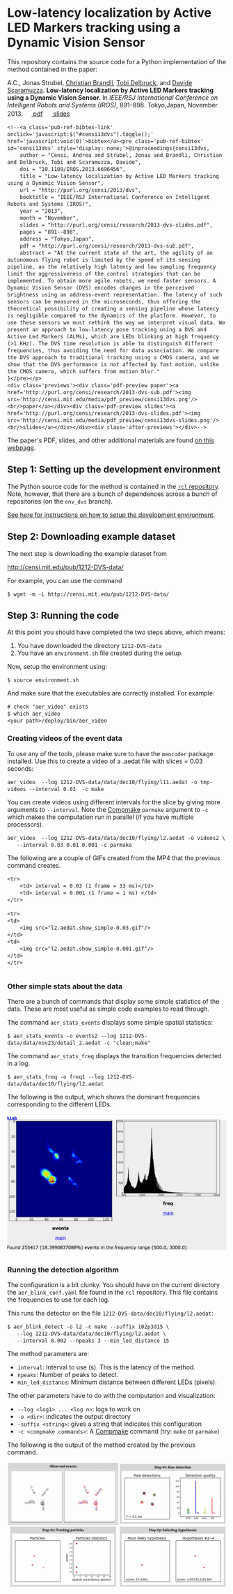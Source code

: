 # Low-latency localization by Active LED Markers tracking using a Dynamic Vision Sensor


This repository contains the source code 
for a Python implementation of the method
contained in the paper:

<quote>
<div class='pub_ref_page'>
    <p class='pub-ref-short'><span class="author">A.C., Jonas Strubel, <a href='http://sensors.ini.uzh.ch/christian.html'>Christian Brandli</a>, <a href='http://www.ini.uzh.ch/~tobi'>Tobi Delbruck</a>, and <a href='https://sites.google.com/site/scarabotix/home'>Davide Scaramuzza</a>.</span>
    <span class="title" style='font-weight:bold'><strong>Low-latency localization by Active LED Markers tracking using a Dynamic Vision Sensor</strong>.</span>
    <span class="booktitle">In <em>IEEE/RSJ International Conference on Intelligent Robots and Systems (IROS)</em>, 891&ndash;898. Tokyo,Japan, November 2013.</span>
    <span class="links"><span class="pdf"><a href="http://purl.org/censi/research/2013-dvs-sub.pdf"><img style='border:0; height: 17px; margin-bottom:-6px'   width='16' src='http://censi.mit.edu/media/pdf.gif'/> pdf</a></span> <span class="slides"><a href="http://purl.org/censi/research/2013-dvs-slides.pdf"><img style='border:0; margin-bottom:-6px; height: 17px;'  src='http://censi.mit.edu/media/slides2.gif' width='16' /> slides</a></span></span>

    <!--<a class='pub-ref-bibtex-link' onclick='javascript:$("#censi13dvs").toggle();' href='javascript:void(0)'>bibtex</a><pre class='pub-ref-bibtex' id='censi13dvs' style='display: none;'>@inproceedings{censi13dvs,
        author = "Censi, Andrea and Strubel, Jonas and Brandli, Christian and Delbruck, Tobi and Scaramuzza, Davide",
        doi = "10.1109/IROS.2013.6696456",
        title = "Low-latency localization by Active LED Markers tracking using a Dynamic Vision Sensor",
        url = "http://purl.org/censi/2013/dvs",
        booktitle = "IEEE/RSJ International Conference on Intelligent Robots and Systems (IROS)",
        year = "2013",
        month = "November",
        slides = "http://purl.org/censi/research/2013-dvs-slides.pdf",
        pages = "891--898",
        address = "Tokyo,Japan",
        pdf = "http://purl.org/censi/research/2013-dvs-sub.pdf",
        abstract = "At the current state of the art, the agility of an autonomous flying robot is limited by the speed of its sensing pipeline, as the relatively high latency and low sampling frequency limit the aggressiveness of the control strategies that can be implemented. To obtain more agile robots, we need faster sensors. A Dynamic Vision Sensor (DVS) encodes changes in the perceived brightness using an address-event representation. The latency of such sensors can be measured in the microseconds, thus offering the theoretical possibility of creating a sensing pipeline whose latency is negligible compared to the dynamics of the platform. However, to use these sensors we must rethink the way we interpret visual data. We present an approach to low-latency pose tracking using a DVS and Active Led Markers (ALMs), which are LEDs blinking at high frequency (>1 KHz). The DVS time resolution is able to distinguish different frequencies, thus avoiding the need for data association. We compare the DVS approach to traditional tracking using a CMOS camera, and we show that the DVS performance is not affected by fast motion, unlike the CMOS camera, which suffers from motion blur."
    }</pre></p>
    <div class='previews'><div class='pdf-preview paper'><a href='http://purl.org/censi/research/2013-dvs-sub.pdf'><img src='http://censi.mit.edu/media/pdf_preview/censi13dvs.png'/><br/>paper</a></div><div class='pdf-preview slides'><a href='http://purl.org/censi/research/2013-dvs-slides.pdf'><img src='http://censi.mit.edu/media/pdf_preview/censi13dvs-slides.png'/><br/>slides</a></div></div><div class='after-previews'></div>-->
</div>
</quote>


The paper's PDF, slides, and other additional materials are found [on this webpage][webpage].

[webpage]: http://purl.org/censi/2013/dvs

## Step 1: Setting up the development environment

The Python source code for the method is contained in the [``rcl`` repository](https://github.com/AndreaCensi/env_dvs). Note, however, that there are a bunch of dependences  across a bunch of repositories
(on the ``env_dvs`` branch). 

[See here for instructions on how to setup the development environment](README-development.md).

##  Step 2: Downloading example dataset

The next step is downloading the example dataset from

  <http://censi.mit.edu/pub/1212-DVS-data/>

For example, you can use the command

    $ wget -m -L http://censi.mit.edu/pub/1212-DVS-data/

##  Step 3: Running the code

At this point you should have completed the two steps above, which means:

1) You have downloaded the directory ``1212-DVS-data``
2) You have an ``environment.sh`` file created during the setup.

Now, setup the environment using:

    $ source environment.sh

And make sure that the executables are correctly installed. For example:

    # check "aer_video" exists
    $ which aer_video 
    <your path>/deploy/bin/aer_video


### Creating videos of the event data

To use any of the tools, please make sure to have the ``mencoder`` package installed. Use this to create a video of a .aedat file with slices = 0.03 seconds:

    aer_video  --log 1212-DVS-data/data/dec10/flying/l11.aedat -o tmp-videos --interval 0.03  -c make

You can create videos using different intervals for the slice by giving more 
arguments to ``--interval``. Note the [Compmake][compmake] ``parmake`` argument to
``-c`` which makes the computation run in parallel (if you have multiple processors).

    aer_video  --log 1212-DVS-data/data/dec10/flying/l2.aedat -o videos2 \
       --interval 0.03 0.01 0.001 -c parmake


[compmake]: http://andreacensi.github.io/compmake/

The following are a couple of GIFs created from the MP4 that the previous command creates.


<table>

    <tr>
        <td> interval = 0.03 (1 frame = 33 ms)</td>
        <td> interval = 0.001 (1 frame = 1 ms) </td>
    </tr>
    
    <tr>
    <td>
        <img src="l2.aedat.show_simple-0.03.gif"/>
    </td>
    <td>
        <img src="l2.aedat.show_simple-0.001.gif"/>
    </td>
    </tr>
</table>
    

### Other simple stats about the data

There are a bunch of commands that display some simple statistics
of the data. These are most useful as simple code examples to read through.

The command ``aer_stats_events`` displays some simple spatial statistics:

    $ aer_stats_events -o events2 --log 1212-DVS-data/data/nov23/detail_2.aedat -c "clean;make"

<!--The command ``aer_simple_stats` displays ...

$ aer_simple_stats -o simple2 --log data/dec10/flying/l2.aedat -->

The command ``aer_stats_freq`` displays the transition frequencies detected in a log.

    $ aer_stats_freq -o freq1 --log 1212-DVS-data/data/dec10/flying/l2.aedat 

The following is the output, which shows the dominant frequencies 
corresponding to the different LEDs.

<img src="aer_stats_freq.png"/>


### Running the detection algorithm

The configuration is a bit clunky. You should have on the current directory the
``aer_blink_conf.yaml`` file found in the ``rcl`` repository. This file 
contains the frequencies to use for each log. 

This runs the detector on the file ``1212-DVS-data/dec10/flying/l2.aedat``:

    $ aer_blink_detect -o l2 -c make --suffix i02p3d15 \
       --log 1212-DVS-data/data/dec10/flying/l2.aedat \
       --interval 0.002 --npeaks 3 --min_led_distance 15

The method parameters are:

- ``interval``: Interval to use (s). This is the latency of the method.
- ``npeaks``: Number of peaks to detect.
- ``min_led_distance``: Minimum distance between different LEDs (pixels).

The other parameters have to do with the computation and visualization:

- ``--log <log1> ... <log n>``: logs to work on
- ``-o <dir>``: indicates the output directory
- ``-suffix <string>``: gives a string that indicates this configuration
- ``-c <compmake commands>``: A [Compmake][compmake] command (try: ``make`` or ``parmake``)

The following is the output of the method created by the previous command.

<img src="l2.i02p3d15.tracks-parplot.small.gif"/>








